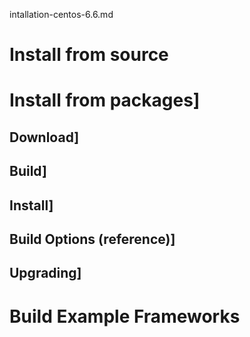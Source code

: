intallation-centos-6.6.md

# Install from source
# Install from packages]
## Download]
## Build]
## Install]
## Build Options (reference)]
## Upgrading]
# Build Example Frameworks

